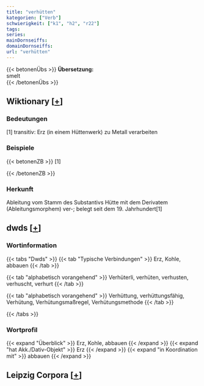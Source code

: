 ```yaml
---
title: "verhütten"
kategorien: ["Verb"]
schwierigkeit: ["k1", "h2", "r22"]
tags:
series:
mainDornseiffs:
domainDornseiffs:
url: "verhütten"
---
```


{{< betonenÜbs >}}
**Übersetzung:**  
smelt  
{{< /betonenÜbs >}}

## Wiktionary [[+](https://de.wiktionary.org/wiki/verhütten)]

### Bedeutungen
[1] transitiv: Erz (in einem Hüttenwerk) zu Metall verarbeiten  

### Beispiele
{{< betonenZB >}}
[1]  

{{< /betonenZB >}}
### Herkunft
Ableitung vom Stamm des Substantivs Hütte mit dem Derivatem (Ableitungsmorphem) ver-; belegt seit dem 19. Jahrhundert[1]  



## dwds [[+](https://www.dwds.de/wb/verhütten)]

### Wortinformation
{{< tabs "Dwds" >}}
{{< tab "Typische Verbindungen" >}}
Erz, Kohle, abbauen
{{< /tab >}}

{{< tab "alphabetisch vorangehend" >}}
Verhüterli, verhüten, verhusten, verhuscht, verhurt
{{< /tab >}}

{{< tab "alphabetisch vorangehend" >}}
Verhüttung, verhüttungsfähig, Verhütung, Verhütungsmaßregel, Verhütungsmethode
{{< /tab >}}

{{< /tabs >}}

### Wortprofil
{{< expand "Überblick" >}} Erz, Kohle, abbauen {{< /expand >}}
{{< expand "hat Akk./Dativ-Objekt" >}} Erz {{< /expand >}}
{{< expand "in Koordination mit" >}} abbauen {{< /expand >}}

## Leipzig Corpora [[+](https://corpora.uni-leipzig.de/en/res?word=verhütten&corpusId=deu_newscrawl-public_2018)]

